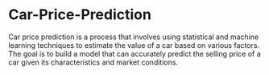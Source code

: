 # Car-Price-Prediction
Car price prediction is a process that involves using statistical and machine learning techniques to estimate the value of a car based on various factors. The goal is to build a model that can accurately predict the selling price of a car given its characteristics and market conditions.
